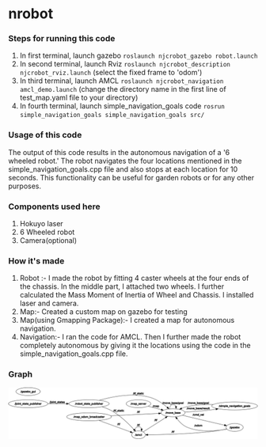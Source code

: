 # nrobot
### Steps for running this code
1. In first terminal, launch gazebo `roslaunch njcrobot_gazebo robot.launch`
2. In second terminal, launch Rviz `roslaunch njcrobot_description njcrobot_rviz.launch` (select the fixed frame to 'odom')
3. In third terminal, launch AMCL `roslaunch njcrobot_navigation amcl_demo.launch` (change the directory name in the first line of test_map.yaml file to your directory)
4. In fourth terminal, launch simple_navigation_goals code `rosrun simple_navigation_goals simple_navigation_goals src/`
### Usage of this code
The output of this code results in the autonomous navigation of a '6 wheeled robot.' The robot navigates the four locations mentioned in the simple_navigation_goals.cpp file and also stops at each location for 10 seconds. This functionality can be useful for garden robots or for any other purposes.
### Components used here
1. Hokuyo laser
2. 6 Wheeled robot
3. Camera(optional)
### How it's made
1. Robot :- I made the robot by fitting 4 caster wheels at the four ends of the chassis. In the middle part, I attached two wheels. I further calculated the Mass Moment of Inertia of Wheel and Chassis. I installed laser and camera.
2. Map:- Created a custom map on gazebo for testing
3. Map(using Gmapping Package):- I created a map for autonomous navigation.
4. Navigation:- I ran the code for AMCL. Then I further made the robot completely autonomous by giving it the locations using the code in the simple_navigation_goals.cpp file.
 ### Graph
 ![](rosgraph.png)
